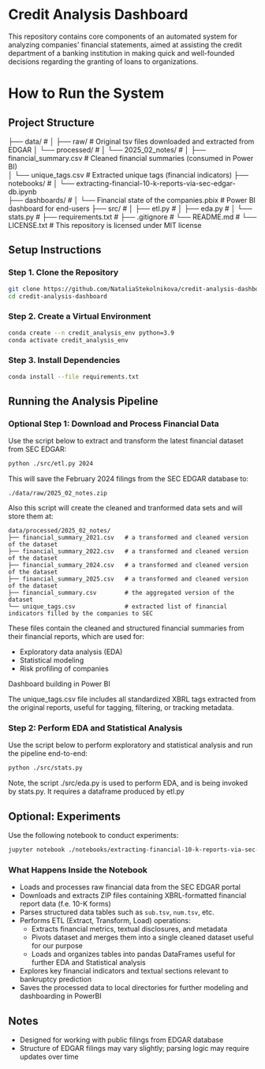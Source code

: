 # Credit Analysis Dashboard

This repository contains core components of an automated system for analyzing companies' financial statements, aimed at assisting the credit department of a banking institution in making quick and well-founded decisions regarding the granting of loans to organizations.

# How to Run the System

## Project Structure

├── data/                                      # 
│   ├── raw/                                   # Original tsv files downloaded and extracted from EDGAR 
│   └── processed/                             # 
│       └── 2025_02_notes/                     # 
│           ├── financial_summary.csv          # Cleaned financial summaries (consumed in Power BI)  
│           └── unique_tags.csv                # Extracted unique tags (financial indicators) 
├── notebooks/                                 # 
│   └── extracting-financial-10-k-reports-via-sec-edgar-db.ipynb  
├── dashboards/                                # 
│   └── Financial state of the companies.pbix  # Power BI dashboard for end-users 
├── src/                                       # 
│   ├── etl.py                                 # 
│   ├── eda.py                                 # 
│   └── stats.py                               # 
├── requirements.txt                           # 
├── .gitignore                                 # 
└── README.md                                  # 
└── LICENSE.txt                                # This repository is licensed under MIT license

## Setup Instructions

### Step 1. Clone the Repository

```bash
git clone https://github.com/NataliaStekolnikova/credit-analysis-dashboard.git
cd credit-analysis-dashboard
```

### Step 2. Create a Virtual Environment

```bash
conda create --n credit_analysis_env python=3.9
conda activate credit_analysis_env
```

### Step 3. Install Dependencies

```bash
conda install --file requirements.txt
```

## Running the Analysis Pipeline

### Optional Step 1: Download and Process Financial Data

Use the script below to extract and transform the latest financial dataset from SEC EDGAR:

```bash
python ./src/etl.py 2024
```

This will save the February 2024 filings from the SEC EDGAR database to:

```
./data/raw/2025_02_notes.zip
```

Also this script will create the cleaned and tranformed data sets and will store them at: 

```
data/processed/2025_02_notes/
├── financial_summary_2021.csv   # a transformed and cleaned version of the dataset
├── financial_summary_2022.csv   # a transformed and cleaned version of the dataset
├── financial_summary_2024.csv   # a transformed and cleaned version of the dataset
├── financial_summary_2025.csv   # a transformed and cleaned version of the dataset
├── financial_summary.csv        # the aggregated version of the dataset
└── unique_tags.csv              # extracted list of financial indicators filled by the companies to SEC
```
These files contain the cleaned and structured financial summaries from their financial reports, which are used for:

- Exploratory data analysis (EDA)
- Statistical modeling
- Risk profiling of companies

Dashboard building in Power BI

The unique_tags.csv file includes all standardized XBRL tags extracted from the original reports, useful for tagging, filtering, or tracking metadata.

### Step 2: Perform EDA and Statistical Analysis

Use the script below to perform exploratory and statistical analysis and run the pipeline end-to-end:

```bash
python ./src/stats.py
```

Note, the script ./src/eda.py is used to perform EDA, and is being invoked by stats.py. It requires a dataframe produced by etl.py

## Optional: Experiments

Use the following notebook to conduct experiments: 

```bash
jupyter notebook ./notebooks/extracting-financial-10-k-reports-via-sec-edgar-db.ipynb
```

### What Happens Inside the Notebook

- Loads and processes raw financial data from the SEC EDGAR portal  
- Downloads and extracts ZIP files containing XBRL-formatted financial report data (f.e. 10-K forms)  
- Parses structured data tables such as `sub.tsv`, `num.tsv`, etc.  
- Performs ETL (Extract, Transform, Load) operations:
  - Extracts financial metrics, textual disclosures, and metadata  
  - Pivots dataset and merges them into a single cleaned dataset useful for our purpose
  - Loads and organizes tables into pandas DataFrames useful for further EDA and Statistical analysis  
- Explores key financial indicators and textual sections relevant to bankruptcy prediction  
- Saves the processed data to local directories for further modeling and dashboarding in PowerBI

## Notes

- Designed for working with public filings from EDGAR database
- Structure of EDGAR filings may vary slightly; parsing logic may require updates over time

